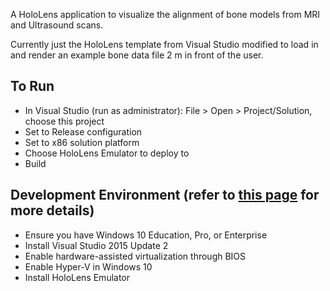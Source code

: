A HoloLens application to visualize the alignment of bone models from MRI and Ultrasound scans.

Currently just the HoloLens template from Visual Studio modified to load in and render an example bone data file 2 m in front of the user.

## To Run
* In Visual Studio (run as administrator): File > Open > Project/Solution, choose this project
* Set to Release configuration
* Set to x86 solution platform
* Choose HoloLens Emulator to deploy to
* Build

## Development Environment (refer to [this page](https://developer.microsoft.com/en-us/windows/holographic/install_the_tools) for more details)
* Ensure you have Windows 10 Education, Pro, or Enterprise
* Install Visual Studio 2015 Update 2
* Enable hardware-assisted virtualization through BIOS
* Enable Hyper-V in Windows 10
* Install HoloLens Emulator
